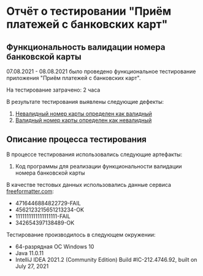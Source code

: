 # Отчёт о тестировании "Приём платежей с банковских карт"

## Функциональность валидации номера банковской карты

07.08.2021 - 08.08.2021 было проведено функциональное тестирование приложения "Приём платежей с банковских карт".

На тестирование затрачено: 2 часа

В результате тестирования выявлены следующие дефекты:
1. [Невалидный номер карты определен как валидный](https://github.com/anay333/javahomework1/issues/1#issue-963294552)
2. [Валидный номер карты определен как невалидный](https://github.com/anay333/javahomework1/issues/2#issue-963300457)


## Описание процесса тестирования

В процессе тестирования использовались следующие артефакты:
1. Код программы для реализации функциональности валидации номера банковской карты


В качестве тестовых данных использовались данные сервиса [freeformatter.com](https://www.freeformatter.com/credit-card-number-generator-validator.html):
* 4716446884822729-FAIL
* 4562123215651213234-OK
* 1111111111111111111-FAIL
* 342654397138489-OK

Тестирование производилось в следующем окружении:
* 64-разрядная ОС Windows 10
* Java 11.0.11
* IntelliJ IDEA 2021.2 (Community Edition)
Build #IC-212.4746.92, built on July 27, 2021

